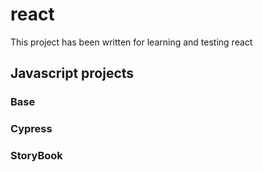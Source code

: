 # react

This project has been written for learning and testing react

## Javascript projects

### Base

### Cypress

### StoryBook
